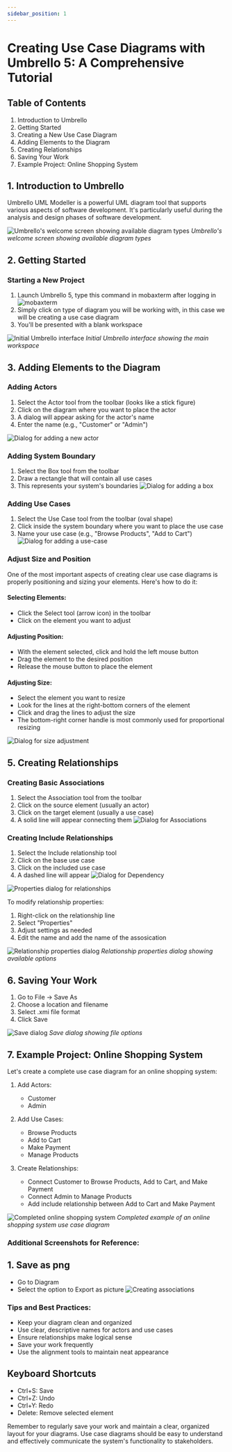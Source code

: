 ```yaml
---
sidebar_position: 1
---
```


# Creating Use Case Diagrams with Umbrello 5: A Comprehensive Tutorial

## Table of Contents
1. Introduction to Umbrello
2. Getting Started
3. Creating a New Use Case Diagram
4. Adding Elements to the Diagram
5. Creating Relationships
6. Saving Your Work
7. Example Project: Online Shopping System

## 1. Introduction to Umbrello

Umbrello UML Modeller is a powerful UML diagram tool that supports various aspects of software development. It's particularly useful during the analysis and design phases of software development.

![Umbrello's welcome screen showing available diagram types](/static/img/use-case/Screenshot%202025-02-06%20090838.png)
*Umbrello's welcome screen showing available diagram types*

## 2. Getting Started

### Starting a New Project
1. Launch Umbrello 5, type this command in mobaxterm after logging in
![mobaxterm](/static/img/use-case/launch.png)
2. Simply click on type of diagram you will be working with, in this case we will be creating a use case diagram
3. You'll be presented with a blank workspace

![Initial Umbrello interface](/static/img/use-case/choose-diagram.png)
*Initial Umbrello interface showing the main workspace*

## 3. Adding Elements to the Diagram

### Adding Actors
1. Select the Actor tool from the toolbar (looks like a stick figure)
2. Click on the diagram where you want to place the actor
3. A dialog will appear asking for the actor's name
4. Enter the name (e.g., "Customer" or "Admin")

![Dialog for adding a new actor](/static/img/use-case/actor-tool.png)

### Adding System Boundary
1. Select the Box tool from the toolbar
2. Draw a rectangle that will contain all use cases
3. This represents your system's boundaries
![Dialog for adding a box](/static/img/use-case/add-box.png)

### Adding Use Cases
1. Select the Use Case tool from the toolbar (oval shape)
2. Click inside the system boundary where you want to place the use case
3. Name your use case (e.g., "Browse Products", "Add to Cart")
![Dialog for adding a use-case](/static/img/use-case/add-use-cases.png)


### Adjust Size and Position
One of the most important aspects of creating clear use case diagrams is properly positioning and sizing your elements. Here's how to do it:

#### Selecting Elements:
- Click the Select tool (arrow icon) in the toolbar
- Click on the element you want to adjust

#### Adjusting Position:
- With the element selected, click and hold the left mouse button
- Drag the element to the desired position
- Release the mouse button to place the element

#### Adjusting Size:
- Select the element you want to resize
- Look for the lines at the right-bottom corners of the element
- Click and drag the lines to adjust the size
- The bottom-right corner handle is most commonly used for proportional resizing

![Dialog for size adjustment](/static/img/use-case/adjust-size.png)

## 5. Creating Relationships

### Creating Basic Associations
1. Select the Association tool from the toolbar
2. Click on the source element (usually an actor)
3. Click on the target element (usually a use case)
4. A solid line will appear connecting them
![Dialog for Associations](/static/img/use-case/Associations.png)

### Creating Include Relationships
1. Select the Include relationship tool
2. Click on the base use case
3. Click on the included use case
4. A dashed line will appear
![Dialog for Dependency](/static/img/use-case/Dep.png)

![Properties dialog for relationships](/static/img/use-case/properties.png)


To modify relationship properties:
1. Right-click on the relationship line
2. Select "Properties"
3. Adjust settings as needed
4. Edit the name and add the name of the assosication

![Relationship properties dialog](/static/img/use-case/name_and_roles.png)
*Relationship properties dialog showing available options*

## 6. Saving Your Work

1. Go to File → Save As
2. Choose a location and filename
3. Select .xmi file format
4. Click Save

![Save dialog](/static/img/use-case/saving.png)
*Save dialog showing file options*

## 7. Example Project: Online Shopping System

Let's create a complete use case diagram for an online shopping system:

1. Add Actors:
   - Customer
   - Admin

2. Add Use Cases:
   - Browse Products
   - Add to Cart
   - Make Payment
   - Manage Products

3. Create Relationships:
   - Connect Customer to Browse Products, Add to Cart, and Make Payment
   - Connect Admin to Manage Products
   - Add include relationship between Add to Cart and Make Payment

![Completed online shopping system](/static/img/use-case/example.png)
*Completed example of an online shopping system use case diagram*

### Additional Screenshots for Reference:
## 1. Save as png
- Go to Diagram
- Select the option to Export as picture
![Creating associations](/static/img/use-case/save-image.png)


### Tips and Best Practices:
- Keep your diagram clean and organized
- Use clear, descriptive names for actors and use cases
- Ensure relationships make logical sense
- Save your work frequently
- Use the alignment tools to maintain neat appearance

## Keyboard Shortcuts
- Ctrl+S: Save
- Ctrl+Z: Undo
- Ctrl+Y: Redo
- Delete: Remove selected element

Remember to regularly save your work and maintain a clear, organized layout for your diagrams. Use case diagrams should be easy to understand and effectively communicate the system's functionality to stakeholders.